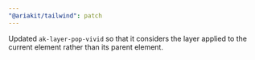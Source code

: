 ```yaml
---
"@ariakit/tailwind": patch
---
```


Updated `ak-layer-pop-vivid` so that it considers the layer applied to the current element rather than its parent element.
